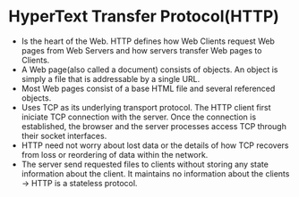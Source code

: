 # HyperText Transfer Protocol(HTTP)
- Is the heart of the Web. HTTP defines how Web Clients request Web pages from Web Servers and how servers transfer Web pages to Clients.
- A Web page(also called a document) consists of objects. An object is simply a file that is addressable by a single URL.
- Most Web pages consist of a base HTML file and several referenced objects.
- Uses TCP as its underlying transport protocol. The HTTP client first iniciate TCP connection with the server. Once the connection is established, the browser and the server processes access TCP through their socket interfaces.
- HTTP need not worry about lost data or the details of how TCP recovers from loss or reordering of data within the network.
- The server send requested files to clients without storing any state information about the client. It maintains no information about the clients -> HTTP is a stateless protocol.
